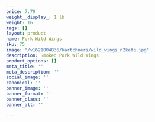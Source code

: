 ```yaml
---
price: 7.79
weight__display_: 1 lb
weight: 16
tags: []
layout: product
name: Pork Wild Wings
sku: 75
image: "/v1621004836/kartchners/wild_wings_n2kefq.jpg"
description: Smoked Pork Wild Wings
product_options: []
meta_title: ''
meta_description: ''
social_image: ''
canonical: ''
banner_image: ''
banner_format: ''
banner_class: ''
banner_alt: ''

---
```

